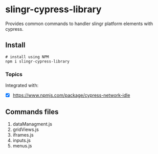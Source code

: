 # slingr-cypress-library

Provides common commands to handler slingr platform elements with cypress.

## Install

```
# install using NPM
npm i slingr-cypress-library

```

### Topics

Integrated with:
- [x] https://www.npmjs.com/package/cypress-network-idle 

## Commands files

1. dataManagment.js
2. gridViews.js
3. iframes.js
4. inputs.js
5. menus.js

